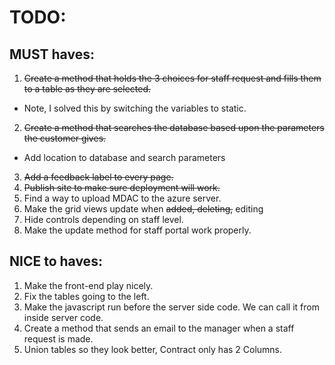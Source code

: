 ﻿# TODO:
## MUST haves:
1. ~~Create a method that holds the 3 choices for staff request and fills them to a table as they are selected.~~
- Note, I solved this by switching the variables to static.
2. ~~Create a method that searches the database based upon the parameters the customer gives.~~ 
- Add location to database and search parameters
3. ~~Add a feedback label to every page.~~
4. ~~Publish site to make sure deployment will work.~~
5. Find a way to upload MDAC to the azure server.
6. Make the grid views update when ~~added, deleting,~~ editing
7. Hide controls depending on staff level.
8. Make the update method for staff portal work properly.

## NICE to haves:
1. Make the front-end play nicely.
2. Fix the tables going to the left.
3. Make the javascript run before the server side code. We can call it from inside server code.
4. Create a method that sends an email to the manager when a staff request is made.
5. Union tables so they look better, Contract only has 2 Columns.